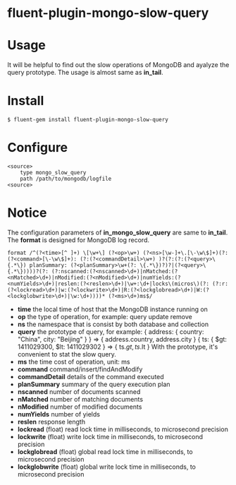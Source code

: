 fluent-plugin-mongo-slow-query
==============================
# Usage
It will be helpful to find out the slow operations of MongoDB and ayalyze the query prototype.
The usage is almost same as **in_tail**.

# Install
```$ fluent-gem install fluent-plugin-mongo-slow-query```

# Configure
```
<source>
    type mongo_slow_query
    path /path/to/mongodb/logfile
<source>
```

# Notice
The configuration parameters of **in_mongo_slow_query** are same to **in_tail**.
The **format** is designed for MongoDB log record.
```
format /^(?<time>[^ ]+) \[\w+\] (?<op>\w+) (?<ns>[\w-]+\.[\-\w\$]+)(?: (?<command>[\-\w\$]+): (?:(?<commandDetail>\w+) )?(?:(?:(?<query>\{.*\}) planSummary: (?<planSummary>\w+(?: \{.*\})?)?|(?<query>\{.*\}))))?(?: (?:nscanned:(?<nscanned>\d+)|nMatched:(?<nMatched>\d+)|nModified:(?<nModified>\d+)|numYields:(?<numYields>\d+)|reslen:(?<reslen>\d+)|\w+:\d+|locks\(micros\)(?: (?:r:(?<lockread>\d+)|w:(?<lockwrite>\d+)|R:(?<lockglobread>\d+)|W:(?<lockglobwrite>\d+)|\w:\d+))))* (?<ms>\d+)ms$/
```

- **time** the local time of host that the MongoDB instance running on
- **op** the type of operation, for example: query update remove
- **ns** the namespace that is consist by both database and collection
- **query**
    the prototype of query, for example:
    { address: { country: "China", city: "Beijing" } } => { address.country, address.city }
    { ts: { $gt: 1411029300, $lt: 1411029302 } => { ts.$gt, ts.$lt }
    With the prototype, it's convenient to stat the slow query.
- **ms** the time cost of operation, unit: ms
- **command** command/insert/findAndModify
- **commandDetail** details of the command executed
- **planSummary** summary of the query execution plan
- **nscanned** number of documents scanned
- **nMatched** number of matching documents
- **nModified** number of modified documents
- **numYields** number of yields
- **reslen** response length
- **lockread** (float) read lock time in milliseconds, to microsecond precision
- **lockwrite** (float) write lock time in milliseconds, to microsecond precision
- **lockglobread** (float) global read lock time in milliseconds, to microsecond precision
- **lockglobwrite** (float) global write lock time in milliseconds, to microsecond precision

